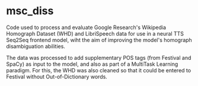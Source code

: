 # msc_diss
Code used to process and evaluate Google Research's Wikipedia Homograph Dataset (WHD) and LibriSpeech data for use in a neural TTS Seq2Seq frontend model, wiht the aim of improving the model's homograph disambiguation abilities.

The data was processed to add supplementary POS tags (from Festival and SpaCy) as input to the model, and also as part of a MultiTask Learning paradigm.
For this, the WHD was also cleaned so that it could be entered to Festival without Out-of-Dictionary words.
